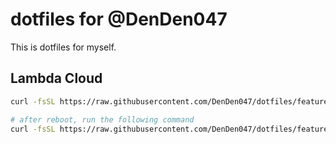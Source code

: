 # dotfiles for @DenDen047

This is dotfiles for myself.

## Lambda Cloud

```bash
curl -fsSL https://raw.githubusercontent.com/DenDen047/dotfiles/feature/lambda_cloud/setup_scripts/lambda_cloud1.sh | bash

# after reboot, run the following command
curl -fsSL https://raw.githubusercontent.com/DenDen047/dotfiles/feature/lambda_cloud/setup_scripts/lambda_cloud2.sh | bash
```
